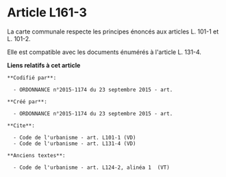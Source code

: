 # Article L161-3

La carte communale respecte les principes énoncés aux articles L. 101-1 et L. 101-2. 

Elle est compatible avec les documents énumérés à l'article L. 131-4.

**Liens relatifs à cet article**

	**Codifié par**:

	  - ORDONNANCE n°2015-1174 du 23 septembre 2015 - art.

	**Créé par**:

	  - ORDONNANCE n°2015-1174 du 23 septembre 2015 - art.

	**Cite**:

	  - Code de l'urbanisme - art. L101-1 (VD)
	  - Code de l'urbanisme - art. L131-4 (VD)

	**Anciens textes**:

	  - Code de l'urbanisme - art. L124-2, alinéa 1  (VT)
